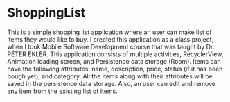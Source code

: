 # ShoppingList
This is a simple shopping list application where an user can make list of items they would like to buy. I created this application as a class project, when I took Mobile Software Development course that was taught by Dr. PÉTER EKLER. This application consists of multiple activities, RecyclerView, Animation loading screen, and Persistence data storage (Room). Items can have the following attributes: name, description, price, status (if it has been bough yet), and category. All the items along with their attributes will be saved in the persistence data storage. Also, an user can edit and remove any item from the existing list of items. 


